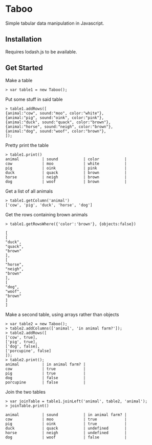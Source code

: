 # Taboo

Simple tabular data manipulation in Javascript.

## Installation

Requires lodash.js to be available.

## Get Started

Make a table

    > var table1 = new Taboo();
        
Put some stuff in said table

    > table1.addRows([
    {animal:"cow", sound:"moo", color:"white"},
    {animal:"pig", sound:"oink", color:"pink"},
    {animal:"duck", sound:"quack", color:"brown"},
    {animal:"horse", sound:"neigh", color:"brown"},
    {animal:"dog", sound:"woof", color:"brown"},
    ]); 
Pretty print the table

    > table1.print()
    animal          | sound           | color           | 
    cow             | moo             | white           | 
    pig             | oink            | pink            | 
    duck            | quack           | brown           | 
    horse           | neigh           | brown           | 
    dog             | woof            | brown           | 
Get a list of all animals

    > table1.getColumn('animal')
    ['cow', 'pig', 'duck', 'horse', 'dog'] 
    
Get the rows containing brown animals

    > table1.getRowsWhere({'color':'brown'}, {objects:false})

    [
    [
    "duck",
    "quack",
    "brown"
    ],
    [
    "horse",
    "neigh",
    "brown"
    ],
    [
    "dog",
    "woof",
    "brown"
    ]
    ] 
    
Make a second table, using arrays rather than objects

    > var table2 = new Taboo();
    > table2.addColumns(['animal', 'in animal farm?']);
    > table2.addRows([
    ['cow', true], 
    ['pig', true], 
    ['dog', false],
    ['porcupine', false]
    ]);
    > table2.print();
    animal          | in animal farm? | 
    cow             | true            | 
    pig             | true            | 
    dog             | false           | 
    porcupine       | false           | 
    
Join the two tables

    > var joinTable = table1.joinLeft('animal', table2, 'animal');
    > joinTable.print()
    
    animal          | sound           | in animal farm? | 
    cow             | moo             | true            | 
    pig             | oink            | true            | 
    duck            | quack           | undefined       | 
    horse           | neigh           | undefined       | 
    dog             | woof            | false           | 
